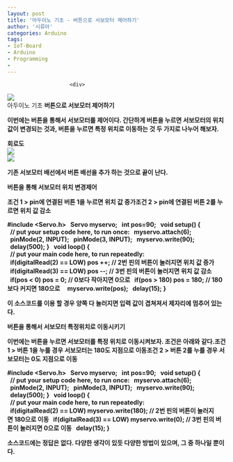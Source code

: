 ```yaml
---
layout: post
title: '아두이노 기초 - 버튼으로 서보모터 제어하기'
author: '시류아'
categories: Arduino
tags:
- IoT-Board
- Arduino
- Programming
-
---
```



<script> location.href='https://cafe.naver.com/develoid/776070' ; </script>


















						<div>
 <div>
  <img src="https://dthumb-phinf.pstatic.net/?src=%22http%3A%2F%2Fblogfiles.naver.net%2FMjAxNzAxMTlfMjIy%2FMDAxNDg0NzgxODY2Nzc0._7PjKUMMj9JuNNgMyASPOHJZsN6ueuVRGymTgNGxOXQg.KdoD2oreokf9yJaiWqpjF6BJHDf8M0cvuQO97iK5dfkg.JPEG.searphiel9%2Farduino_logo.jpg%22&amp;type=cafe_wa740">
 </div>
</div>
<div>
 <div>
  <div>
   아두이노 기초
   <b>버튼으로 서보모터 제어하기
  </div>
 </div>
</div>
<div>
 <p>이번에는 버튼을 통해서 서보모터를 제어이다. 간단하게 버튼을 누르면 서보모터의 위치값이 변경되는 것과, 버튼을 누르면 특정 위치로 이동하는 것 두 가지로 나누어 해보자.</p>
</div>
<div>
 <div>
  <div></div>
 </div>
</div>
<div>
 <div>
  <div>
   회로도
  </div>
 </div>
</div>
<div>
 <div>
  <img src="https://dthumb-phinf.pstatic.net/?src=%22http%3A%2F%2Fblogfiles.naver.net%2FMjAxNzAxMTlfMjYx%2FMDAxNDg0NzgyMDE0NjE3.fInJsqzSw3CtfUcWm7ycZw5PaSBVS13a5IYi_PXRjpsg.C160WZNaLwm-xxzk8Sef1Az8qxFeilO85rYl5R-zXLEg.PNG.searphiel9%2F1.png%22&amp;type=cafe_wa740">
 </div>
</div>
<div>
 <div>
  <img src="https://dthumb-phinf.pstatic.net/?src=%22http%3A%2F%2Fblogfiles.naver.net%2FMjAxNzAxMTlfOTkg%2FMDAxNDg0NzgyMDE0NjUx.4njo7CEIsK6YZpGKoATekvMa_21cLeVGEHvKuJFcKvUg.oUKkBYCDgMT3rwphZ4v-CSg2rOunMAnyoawXn97The4g.PNG.searphiel9%2F2.png%22&amp;type=cafe_wa740">
 </div>
</div>
<div>
 <p>기존 서보모터 배선에서 버튼 배선을 추가 하는 것으로 끝이 난다.</p>
</div>
<div>
 <div>
  <div></div>
 </div>
</div>
<div>
 <div>
  <div>
   버튼을 통해 서보모터 위치 변경제어
  </div>
 </div>
</div>
<div>
 <p><span>조건 1 &gt; pin에 연결된 버튼 1을 누르면 위치 값 증가<b></span><span>조건 2 &gt; pin에 연결된 버튼 2를 누르면 위치 값 감소</span></p>
</div>
<div>
 <div>
  <div>
   #include&nbsp;&lt;Servo.h&gt;
   <b>&nbsp;
   <b>Servo&nbsp;myservo;
   <b>&nbsp;
   <b>int&nbsp;pos=90;
   <b>&nbsp;
   <b>void&nbsp;setup()&nbsp;{
   <b>&nbsp;&nbsp;//&nbsp;put&nbsp;your&nbsp;setup&nbsp;code&nbsp;here,&nbsp;to&nbsp;run&nbsp;once:
   <b>&nbsp;&nbsp;myservo.attach(6);
   <b>&nbsp;&nbsp;pinMode(2,&nbsp;INPUT);
   <b>&nbsp;&nbsp;pinMode(3,&nbsp;INPUT);
   <b>&nbsp;&nbsp;myservo.write(90);
   <b>&nbsp;&nbsp;delay(500);
   <b>}
   <b>&nbsp;
   <b>void&nbsp;loop()&nbsp;{
   <b>&nbsp;&nbsp;//&nbsp;put&nbsp;your&nbsp;main&nbsp;code&nbsp;here,&nbsp;to&nbsp;run&nbsp;repeatedly:
   <b>&nbsp;&nbsp;if(digitalRead(2)&nbsp;==&nbsp;LOW)&nbsp;pos&nbsp;++;&nbsp;//&nbsp;2번&nbsp;핀의&nbsp;버튼이&nbsp;눌러지면&nbsp;위치&nbsp;값&nbsp;증가
   <b>&nbsp;&nbsp;if(digitalRead(3)&nbsp;==&nbsp;LOW)&nbsp;pos&nbsp;--;&nbsp;//&nbsp;3번&nbsp;핀의&nbsp;버튼이&nbsp;눌러지면&nbsp;위치&nbsp;값&nbsp;감소
   <b>&nbsp;
   <b>&nbsp;&nbsp;if(pos&nbsp;&lt;&nbsp;0)&nbsp;pos&nbsp;=&nbsp;0;&nbsp;//&nbsp;0보다&nbsp;작아지면&nbsp;0으로
   <b>&nbsp;&nbsp;if(pos&nbsp;&gt;&nbsp;180)&nbsp;pos&nbsp;=&nbsp;180;&nbsp;//&nbsp;180보다&nbsp;커지면&nbsp;180으로
   <b>&nbsp;
   <b>&nbsp;&nbsp;myservo.write(pos);
   <b>&nbsp;&nbsp;delay(15);
   <b>}
  </div>
 </div>
</div>
<div>
 <p>이 소스코드를 이용 할 경우 양쪽 다 눌러지면 입력 값이 겹쳐져서 제자리에 멈추어 있는다.</p>
</div>
<div>
 <div>
  <div></div>
 </div>
</div>
<div>
 <div>
  <div>
   버튼을 통해서 서보모터 특정위치로 이동시키기
  </div>
 </div>
</div>
<div>
 <p><span>이번에는 버튼을 누르면 서보모터를 특정 위치로 이동시켜보자. 조건은 아래와 같다.<b></span><span><b></span><span>조건 1 &gt; 버튼 1을 누를 경우 서보모터는 180도 지점으로 이동<b></span><span>조건 2 &gt; 버튼 2를 누를 경우 서보모터는 0도 지점으로 이동</span><span><b></span><span></span></p>
</div>
<div>
 <div>
  <div>
   #include&nbsp;&lt;Servo.h&gt;
   <b>&nbsp;
   <b>Servo&nbsp;myservo;
   <b>&nbsp;
   <b>int&nbsp;pos=90;
   <b>&nbsp;
   <b>void&nbsp;setup()&nbsp;{
   <b>&nbsp;&nbsp;//&nbsp;put&nbsp;your&nbsp;setup&nbsp;code&nbsp;here,&nbsp;to&nbsp;run&nbsp;once:
   <b>&nbsp;&nbsp;myservo.attach(6);
   <b>&nbsp;&nbsp;pinMode(2,&nbsp;INPUT);
   <b>&nbsp;&nbsp;pinMode(3,&nbsp;INPUT);
   <b>&nbsp;&nbsp;myservo.write(90);
   <b>&nbsp;&nbsp;delay(500);
   <b>}
   <b>&nbsp;
   <b>void&nbsp;loop()&nbsp;{
   <b>&nbsp;&nbsp;//&nbsp;put&nbsp;your&nbsp;main&nbsp;code&nbsp;here,&nbsp;to&nbsp;run&nbsp;repeatedly:
   <b>&nbsp;&nbsp;if(digitalRead(2)&nbsp;==&nbsp;LOW)&nbsp;myservo.write(180);&nbsp;//&nbsp;2번&nbsp;핀의&nbsp;버튼이&nbsp;눌러지면&nbsp;180으로&nbsp;이동
   <b>&nbsp;&nbsp;if(digitalRead(3)&nbsp;==&nbsp;LOW)&nbsp;myservo.write(0);&nbsp;//&nbsp;3번&nbsp;핀의&nbsp;버튼이&nbsp;눌러지면&nbsp;0으로&nbsp;이동
   <b>&nbsp;&nbsp;delay(15);
   <b>}
  </div>
 </div>
</div>
<div>
 <div>
  <div></div>
 </div>
</div>
<div>
 <p>소스코드에는 정답은 없다. 다양한 생각이 있듯 다양한 방법이 있으며, 그 중 하나일 뿐이다.</p>
</div>
